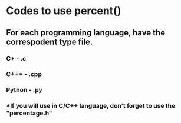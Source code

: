 # Codes to use percent()
## For each programming language, have the correspodent type file.
### C* - .c
### C++* - .cpp
### Python - .py
### *If you will use in C/C++ language, don't forget to use the "percentage.h"
